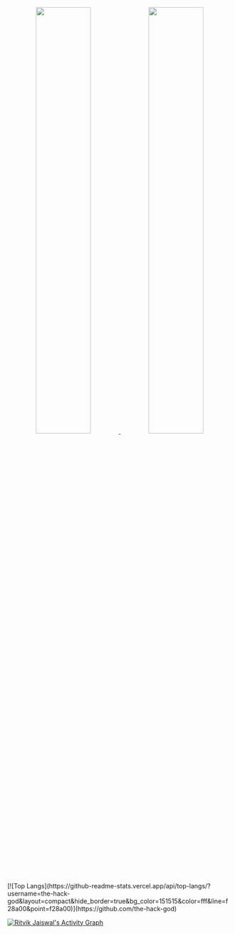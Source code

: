 <p align="center">
  <a href="https://github.com/the-hack-god">
  <img width="49.5%" src="https://github-readme-stats.vercel.app/api?username=the-hack-god&show_icons=true&theme=dark&hide_border=true&icon_color=f28a00" />
    <img width="49.5%" src="https://github-readme-streak-stats.herokuapp.com/?user=the-hack-god&theme=dark&hide_border=true" />
  </a>
</p>

<br/>

<div>
<a href="https://github-readme-stats.vercel.app/api/top-langs/?username=the-hack-god&layout=compact&hide=php&theme=dark&hide_border=true">
</a>
</div>
[![Top Langs](https://github-readme-stats.vercel.app/api/top-langs/?username=the-hack-god&layout=compact&hide_border=true&bg_color=151515&color=fff&line=f28a00&point=f28a00)](https://github.com/the-hack-god)
<br/>

[![Ritvik Jaiswal's Activity Graph](https://activity-graph.herokuapp.com/graph?username=the-hack-god&hide_border=true&bg_color=151515&color=fff&line=f28a00&point=f28a00)](https://github.com/the-hack-god)
